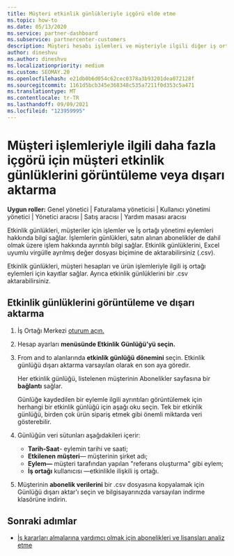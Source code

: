 ```yaml
---
title: Müşteri etkinlik günlükleriyle içgörü elde etme
ms.topic: how-to
ms.date: 05/13/2020
ms.service: partner-dashboard
ms.subservice: partnercenter-customers
description: Müşteri hesabı işlemleri ve müşteriyle ilgili diğer iş ortağı yönetimi etkinlikleri hakkında içgörü elde etmek için etkinlik günlüklerini görüntülemeyi ve dışarı aktarmayı öğrenin.
author: dineshvu
ms.author: dineshvu
ms.localizationpriority: medium
ms.custom: SEOMAY.20
ms.openlocfilehash: e21db0b6d054c62cec0378a3b93201dea072128f
ms.sourcegitcommit: 1161d5bcb345e368348c535a7211f0d353c5a471
ms.translationtype: MT
ms.contentlocale: tr-TR
ms.lasthandoff: 09/09/2021
ms.locfileid: "123959995"
---
```

# <a name="view-or-export-customer-activity-logs-for-more-insight-into-customer-transactions"></a>Müşteri işlemleriyle ilgili daha fazla içgörü için müşteri etkinlik günlüklerini görüntüleme veya dışarı aktarma

**Uygun roller:** Genel yönetici | Faturalama yöneticisi | Kullanıcı yönetimi yönetici | Yönetici aracısı | Satış aracısı | Yardım masası aracısı

Etkinlik günlükleri, müşteriler için işlemler ve İş ortağı yönetimi eylemleri hakkında bilgi sağlar. İşlemlerin günlükleri, satın alınan abonelikler de dahil olmak üzere işlem hakkında ayrıntılı bilgi sağlar. Etkinlik günlüklerini, Excel uyumlu virgülle ayrılmış değer dosyası biçimine de aktarabilirsiniz (.csv).

Etkinlik günlükleri, müşteri hesapları ve ürün işlemleriyle ilgili iş ortağı eylemleri için kayıtlar sağlar. Ayrıca etkinlik günlüklerini bir .csv aktarabilirsiniz.

## <a name="view-and-export-activity-logs"></a>Etkinlik günlüklerini görüntüleme ve dışarı aktarma

1. İş Ortağı Merkezi [oturum açın.](https://partner.microsoft.com/dashboard)

2. Hesap ayarları **menüsünde Etkinlik** **Günlüğü'yü seçin.**

3. From and to alanlarında **etkinlik günlüğü** **dönemini** seçin. Etkinlik günlüğü dışarı aktarma varsayılan olarak en son aya göredir.

   Her etkinlik günlüğü, listelenen müşterinin Abonelikler sayfasına bir **bağlantı** sağlar.

   Günlüğe kaydedilen bir eylemle ilgili ayrıntıları görüntülemek için herhangi bir etkinlik günlüğü için aşağı oku seçin. Tek bir etkinlik günlüğü, birden çok ürün sipariş etmek gibi önemli miktarda veri gösterebilir.

4. Günlüğün veri sütunları aşağıdakileri içerir:
   - **Tarih-Saat**- eylemin tarihi ve saati;
   - **Etkilenen müşteri**— müşterinin şirket adı;
   - **Eylem—** müşteri tarafından yapılan "referans oluşturma" gibi eylem;
   - **İş ortağı** kullanıcısı —etkinlikle ilişkili iş ortağı.

5. Müşterinin **abonelik verilerini** bir .csv dosyasına kopyalamak için Günlüğü dışarı aktar'ı seçin ve bilgisayarınızda varsayılan indirme klasörüne indirin.

## <a name="next-steps"></a>Sonraki adımlar

- [İş kararları almalarına yardımcı olmak için abonelikleri ve lisansları analiz etme](analyze-subscriptions-licenses.md)
